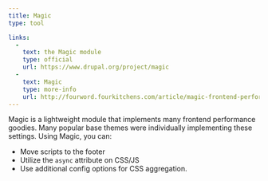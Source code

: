 ```yaml
---
title: Magic
type: tool

links:
  -
    text: the Magic module
    type: official
    url: https://www.drupal.org/project/magic
  -
    text: Magic
    type: more-info
    url: http://fourword.fourkitchens.com/article/magic-frontend-performance-all-themes
---
```


Magic is a lightweight module that implements many frontend performance goodies. Many popular base themes were individually implementing these settings. Using Magic, you can:

* Move scripts to the footer
* Utilize the `async` attribute on CSS/JS
* Use additional config options for CSS aggregation.
